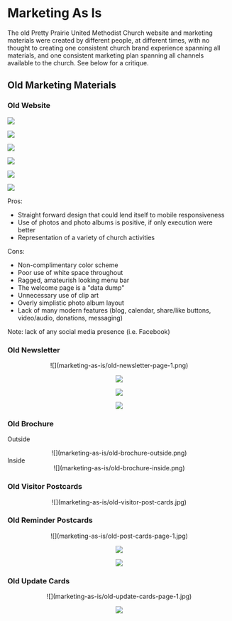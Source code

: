 # Marketing As Is

The old Pretty Prairie United Methodist Church website and marketing materials were created by different people, at different times, with no thought to creating one consistent church brand experience spanning all materials, and one consistent marketing plan spanning all channels available to the church. See below for a critique. 

## Old Marketing Materials

### Old Website

![](marketing-as-is/old-website-welcome-page.jpg)

![](marketing-as-is/old-website-fellowship-and-outreach.jpg)

![](marketing-as-is/old-website-photos.jpg)

![](marketing-as-is/old-website-youth-activities.jpg)

![](marketing-as-is/old-website-times-of-worship.jpg)

![](marketing-as-is/old-website-contact.jpg)

Pros: 
* Straight forward design that could lend itself to mobile responsiveness
* Use of photos and photo albums is positive, if only execution were better
* Representation of a variety of church activities

Cons:
* Non-complimentary color scheme
* Poor use of white space throughout
* Ragged, amateurish looking menu bar
* The welcome page is a "data dump"
* Unnecessary use of clip art
* Overly simplistic photo album layout
* Lack of many modern features (blog, calendar, share/like buttons, video/audio, donations, messaging)

Note: lack of any social media presence (i.e. Facebook)

### Old Newsletter

<center>
![](marketing-as-is/old-newsletter-page-1.png)

![](marketing-as-is/old-newsletter-page-2.png)

![](marketing-as-is/old-newsletter-page-3.png)

![](marketing-as-is/old-newsletter-page-4.png)
</center>

### Old Brochure

Outside<br>
<center>
![](marketing-as-is/old-brochure-outside.png)
</center>
Inside<br>
<center>
![](marketing-as-is/old-brochure-inside.png)
</center>

### Old Visitor Postcards

<center>
![](marketing-as-is/old-visitor-post-cards.jpg)
</center>

### Old Reminder Postcards

<center>
![](marketing-as-is/old-post-cards-page-1.jpg)

![](marketing-as-is/old-post-cards-page-2.jpg)

![](marketing-as-is/old-post-cards-page-3.jpg)
</center>

### Old Update Cards 
<center>
![](marketing-as-is/old-update-cards-page-1.jpg)

![](marketing-as-is/old-update-cards-page-2.png)
</center>

